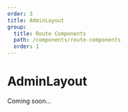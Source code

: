 ```yaml
---
order: 3
title: AdminLayout
group:
  title: Route Components
  path: /components/route-components
  order: 1
---
```


# AdminLayout

Coming soon...